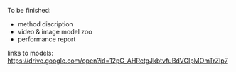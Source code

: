 To be finished:  
- method discription  
- video & image model zoo  
- performance report  
 
 
links to models:  
https://drive.google.com/open?id=12pG_AHRctgJkbtvfuBdVGIpMOmTrZIp7
